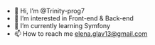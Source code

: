 - 👋 Hi, I’m @Trinity-prog7
- 👀 I’m interested in Front-end & Back-end
- 🌱 I’m currently learning Symfony
- 📫 How to reach me elena.glav13@gmail.com
